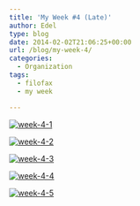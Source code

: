 ```yaml
---
title: 'My Week #4 (Late)'
author: Edel
type: blog
date: 2014-02-02T21:06:25+00:00
url: /blog/my-week-4/
categories:
  - Organization
tags:
  - filofax
  - my week

---
```

[<img src="http://erzadel.net/blog/wp-content/uploads/2014/02/week-4-1.png" alt="week-4-1" class="img-responsive" />][1]

[<img src="http://erzadel.net/blog/wp-content/uploads/2014/02/week-4-2.png" alt="week-4-2" class="img-responsive" />][2]

[<img src="http://erzadel.net/blog/wp-content/uploads/2014/02/week-4-3.png" alt="week-4-3" class="img-responsive" />][3]

[<img src="http://erzadel.net/blog/wp-content/uploads/2014/02/week-4-4.png" alt="week-4-4" class="img-responsive" />][4]

[<img src="http://erzadel.net/blog/wp-content/uploads/2014/02/week-4-5.png" alt="week-4-5" class="img-responsive" />][5]




 [1]: http://erzadel.net/blog/wp-content/uploads/2014/02/week-4-1.png
 [2]: http://erzadel.net/blog/wp-content/uploads/2014/02/week-4-2.png
 [3]: http://erzadel.net/blog/wp-content/uploads/2014/02/week-4-3.png
 [4]: http://erzadel.net/blog/wp-content/uploads/2014/02/week-4-4.png
 [5]: http://erzadel.net/blog/wp-content/uploads/2014/02/week-4-5.png